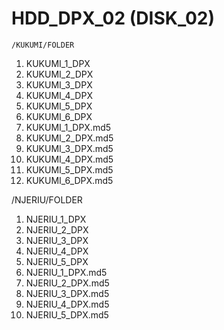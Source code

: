 # HDD_DPX_02 (DISK_02)

	/KUKUMI/FOLDER
1.	KUKUMI_1_DPX
2.	KUKUMI_2_DPX
3.	KUKUMI_3_DPX
4.	KUKUMI_4_DPX
5.	KUKUMI_5_DPX
6.	KUKUMI_6_DPX
7.	KUKUMI_1_DPX.md5
8.	KUKUMI_2_DPX.md5
9.	KUKUMI_3_DPX.md5
10.	KUKUMI_4_DPX.md5
11.	KUKUMI_5_DPX.md5
12.	KUKUMI_6_DPX.md5

  /NJERIU/FOLDER
1.	NJERIU_1_DPX
2.	NJERIU_2_DPX
3.	NJERIU_3_DPX
4.	NJERIU_4_DPX
5.	NJERIU_5_DPX
6.	NJERIU_1_DPX.md5
7.	NJERIU_2_DPX.md5
8.	NJERIU_3_DPX.md5
9.	NJERIU_4_DPX.md5
10.	NJERIU_5_DPX.md5
